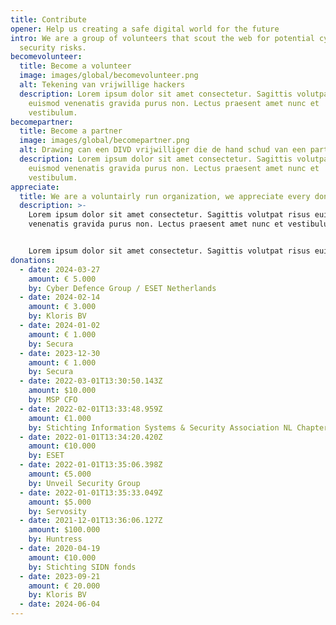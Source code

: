 ```yaml
---
title: Contribute
opener: Help us creating a safe digital world for the future
intro: We are a group of volunteers that scout the web for potential cyber
  security risks.
becomevolunteer:
  title: Become a volunteer
  image: images/global/becomevolunteer.png
  alt: Tekening van vrijwillige hackers
  description: Lorem ipsum dolor sit amet consectetur. Sagittis volutpat risus
    euismod venenatis gravida purus non. Lectus praesent amet nunc et
    vestibulum.
becomepartner:
  title: Become a partner
  image: images/global/becomepartner.png
  alt: Drawing can een DIVD vrijwilliger die de hand schud van een partner
  description: Lorem ipsum dolor sit amet consectetur. Sagittis volutpat risus
    euismod venenatis gravida purus non. Lectus praesent amet nunc et
    vestibulum.
appreciate:
  title: We are a voluntairly run organization, we appreciate every donation.
  description: >-
    Lorem ipsum dolor sit amet consectetur. Sagittis volutpat risus euismod
    venenatis gravida purus non. Lectus praesent amet nunc et vestibulum.


    Lorem ipsum dolor sit amet consectetur. Sagittis volutpat risus euismod venenatis gravida purus non. Lectus praesent amet nunc et vestibulum.
donations:
  - date: 2024-03-27
    amount: € 5.000
    by: Cyber Defence Group / ESET Netherlands
  - date: 2024-02-14
    amount: € 3.000
    by: Kloris BV
  - date: 2024-01-02
    amount: € 1.000
    by: Secura
  - date: 2023-12-30
    amount: € 1.000
    by: Secura
  - date: 2022-03-01T13:30:50.143Z
    amount: $10.000
    by: MSP CFO
  - date: 2022-02-01T13:33:48.959Z
    amount: €1.000
    by: Stichting Information Systems & Security Association NL Chapter
  - date: 2022-01-01T13:34:20.420Z
    amount: €10.000
    by: ESET
  - date: 2022-01-01T13:35:06.398Z
    amount: €5.000
    by: Unveil Security Group
  - date: 2022-01-01T13:35:33.049Z
    amount: $5.000
    by: Servosity
  - date: 2021-12-01T13:36:06.127Z
    amount: $100.000
    by: Huntress
  - date: 2020-04-19
    amount: €10.000
    by: Stichting SIDN fonds
  - date: 2023-09-21
    amount: € 20.000
    by: Kloris BV
  - date: 2024-06-04
---
```

